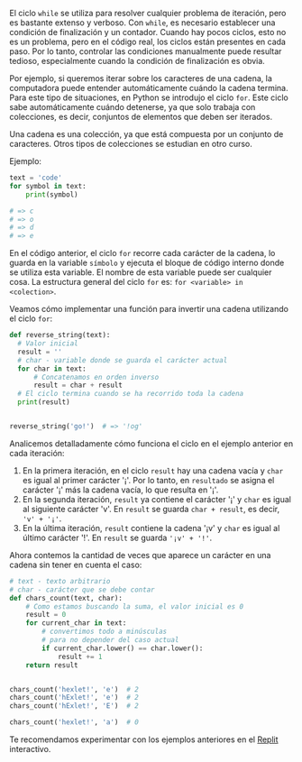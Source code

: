 
El ciclo `while` se utiliza para resolver cualquier problema de iteración, pero es bastante extenso y verboso. Con `while`, es necesario establecer una condición de finalización y un contador. Cuando hay pocos ciclos, esto no es un problema, pero en el código real, los ciclos están presentes en cada paso. Por lo tanto, controlar las condiciones manualmente puede resultar tedioso, especialmente cuando la condición de finalización es obvia.

Por ejemplo, si queremos iterar sobre los caracteres de una cadena, la computadora puede entender automáticamente cuándo la cadena termina. Para este tipo de situaciones, en Python se introdujo el ciclo `for`. Este ciclo sabe automáticamente cuándo detenerse, ya que solo trabaja con colecciones, es decir, conjuntos de elementos que deben ser iterados.

Una cadena es una colección, ya que está compuesta por un conjunto de caracteres. Otros tipos de colecciones se estudian en otro curso.

Ejemplo:

```python
text = 'code'
for symbol in text:
    print(symbol)

# => c
# => o
# => d
# => e
```

En el código anterior, el ciclo `for` recorre cada carácter de la cadena, lo guarda en la variable `símbolo` y ejecuta el bloque de código interno donde se utiliza esta variable. El nombre de esta variable puede ser cualquier cosa. La estructura general del ciclo `for` es: `for <variable> in <colection>`.

Veamos cómo implementar una función para invertir una cadena utilizando el ciclo `for`:

```python
def reverse_string(text):
  # Valor inicial
  result = ''
  # char - variable donde se guarda el carácter actual
  for char in text:
      # Concatenamos en orden inverso
      result = char + result
  # El ciclo termina cuando se ha recorrido toda la cadena
  print(result)


reverse_string('go!')  # => '!og'
```

Analicemos detalladamente cómo funciona el ciclo en el ejemplo anterior en cada iteración:

1. En la primera iteración, en el ciclo `result` hay una cadena vacía y `char` es igual al primer carácter '¡'. Por lo tanto, en `resultado` se asigna el carácter '¡' más la cadena vacía, lo que resulta en '¡'.
2. En la segunda iteración, `result` ya contiene el carácter '¡' y `char` es igual al siguiente carácter 'v'. En `result` se guarda `char + result`, es decir, `'v' + '¡'`.
3. En la última iteración, `result` contiene la cadena '¡v' y `char` es igual al último carácter '!'. En `result` se guarda `'¡v' + '!'`.

Ahora contemos la cantidad de veces que aparece un carácter en una cadena sin tener en cuenta el caso:

```python
# text - texto arbitrario
# char - carácter que se debe contar
def chars_count(text, char):
    # Como estamos buscando la suma, el valor inicial es 0
    result = 0
    for current_char in text:
        # convertimos todo a minúsculas
        # para no depender del caso actual
        if current_char.lower() == char.lower():
            result += 1
    return result


chars_count('hexlet!', 'e')  # 2
chars_count('hExlet!', 'e')  # 2
chars_count('hExlet!', 'E')  # 2

chars_count('hexlet!', 'a')  # 0
```

Te recomendamos experimentar con los ejemplos anteriores en el [Replit](https://replit.com/@hexlet/python-basics-for-loop#main.py) interactivo.
